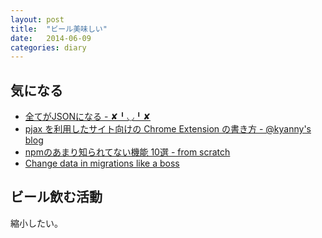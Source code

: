 ```yaml
---
layout: post
title:  "ビール美味しい"
date:   2014-06-09
categories: diary
---
```


## 気になる
- [全てがJSONになる - ✘╹◡╹✘](http://r7kamura.hatenablog.com/entry/2014/06/10/023433)
- [pjax を利用したサイト向けの Chrome Extension の書き方 - @kyanny's blog](http://blog.kyanny.me/entry/2014/06/09/233708)
- [npmのあまり知られてない機能 10選 - from scratch](http://yosuke-furukawa.hatenablog.com/entry/2014/06/10/100410)
- [Change data in migrations like a boss](http://railsguides.net/2014/01/30/change-data-in-migrations-like-a-boss/)

## ビール飲む活動
縮小したい。
